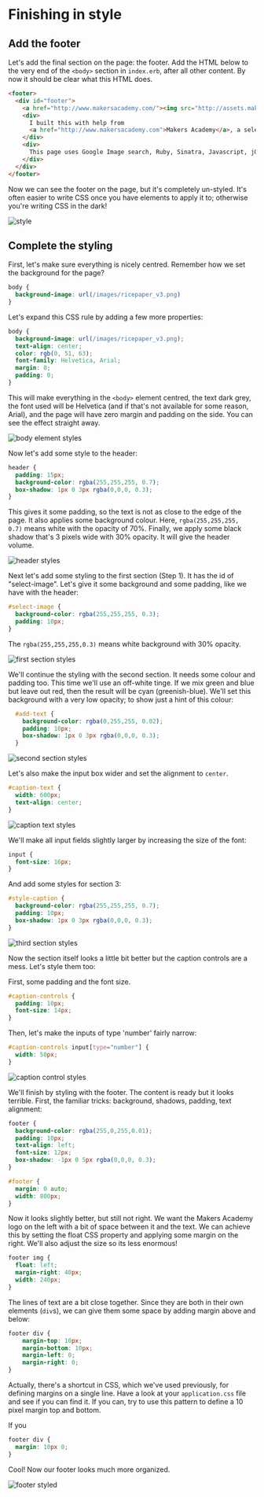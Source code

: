 # Finishing in style

## Add the footer

Let's add the final section on the page: the footer. Add the HTML below to the very end of the `<body>` section in `index.erb`, after all other content. By now it should be clear what this HTML does.

```html
<footer>
  <div id="footer">
    <a href="http://www.makersacademy.com/"><img src="http://assets.makersacademy.com/images/logo/ma-wordmark-red.png"></a>
    <div>
      I built this with help from
      <a href="http://www.makersacademy.com">Makers Academy</a>, a selective web development bootcamp in London.
    </div>
    <div>
      This page uses Google Image search, Ruby, Sinatra, Javascript, jQuery, HTML and CSS.
    </div>
  </div>
</footer>
```

Now we can see the footer on the page, but it's completely un-styled.  It's often easier to write CSS once you have elements to apply it to; otherwise you're writing CSS in the dark!

![style](/images/step_8/footer_unstyled.png)

## Complete the styling

First, let's make sure everything is nicely centred. Remember how we set the background for the page?

```css
body {
  background-image: url(/images/ricepaper_v3.png)
}
```

Let's expand this CSS rule by adding a few more properties:

```css
body {
  background-image: url(/images/ricepaper_v3.png);
  text-align: center;
  color: rgb(0, 51, 63);
  font-family: Helvetica, Arial;
  margin: 0;
  padding: 0;
}
```

This will make everything in the `<body>` element centred, the text dark grey, the font used will be Helvetica (and if that's not available for some reason, Arial), and the page will have zero margin and padding on the side. You can see the effect straight away.

![body element styles](/images/step_8/body_element_styles.png)

Now let's add some style to the header:

```css
header {
  padding: 15px;
  background-color: rgba(255,255,255, 0.7);
  box-shadow: 1px 0 3px rgba(0,0,0, 0.3);
}
```

This gives it some padding, so the text is not as close to the edge of the page. It also applies some background colour. Here, `rgba(255,255,255, 0.7)` means white with the opacity of 70%. Finally, we apply some black shadow that's 3 pixels wide with 30% opacity. It will give the header volume.

![header styles](/images/step_8/header_styles.png)

Next let's add some styling to the first section (Step 1). It has the id of "select-image". Let's give it some background and some padding, like we have with the header:

```css
#select-image {
  background-color: rgba(255,255,255, 0.3);
  padding: 10px;
}
```

The `rgba(255,255,255,0.3)` means white background with 30% opacity.

![first section styles](/images/step_8/first_section_styles.png)

We'll continue the styling with the second section.  It needs some colour and padding too. This time we'll use an off-white tinge. If we mix green and blue but leave out red, then the result will be cyan (greenish-blue). We'll set this background with a very low opacity; to show just a hint of this colour:

```css
  #add-text {
    background-color: rgba(0,255,255, 0.02);
    padding: 10px;
    box-shadow: 1px 0 3px rgba(0,0,0, 0.3);
  }
```

![second section styles](/images/step_8/second_section_styles.png)

Let's also make the input box wider and set the alignment to `center`.

```css
#caption-text {
  width: 600px;
  text-align: center;
}
```

![caption text styles](/images/step_8/caption_text_styles.png)

We'll make all input fields slightly larger by increasing the size of the font:

```css
input {
  font-size: 16px;
}
```

And add some styles for section 3:

```css
#style-caption {
  background-color: rgba(255,255,255, 0.7);
  padding: 10px;
  box-shadow: 1px 0 3px rgba(0,0,0, 0.3);
}
```

![third section styles](/images/step_8/third_section_styled.png)

Now the section itself looks a little bit better but the caption controls are a mess. Let's style them too:

First, some padding and the font size.

```css
#caption-controls {
  padding: 10px;
  font-size: 14px;
}
```

Then, let's make the inputs of type 'number' fairly narrow:

```css
#caption-controls input[type="number"] {
  width: 50px;
}
```

![caption control styles](/images/step_8/caption_control_images.png)

We'll finish by styling with the footer. The content is ready but it looks terrible. First, the familiar tricks: background, shadows, padding, text alignment:

```css
footer {
  background-color: rgba(255,0,255,0.01);
  padding: 10px;
  text-align: left;
  font-size: 12px;
  box-shadow: -1px 0 5px rgba(0,0,0, 0.3);
}

#footer {
  margin: 0 auto;
  width: 800px;
}
```

Now it looks slightly better, but still not right. We want the Makers Academy logo on the left with a bit of space between it and the text. We can achieve this by setting the float CSS property and applying some margin on the right.  We'll also adjust the size so its less enormous!

```css
footer img {
  float: left;
  margin-right: 40px;
  width: 240px;
}
```

The lines of text are a bit close together. Since they are both in their own elements (`div`s), we can give them some space by adding margin above and below:

```css
footer div {
    margin-top: 10px;
    margin-bottom: 10px;
    margin-left: 0;
    margin-right: 0;
}
```

Actually, there's a shortcut in CSS, which we've used previously, for defining margins on a single line.  Have a look at your `application.css` file and see if you can find it.  If you can, try to use this pattern to define a 10 pixel margin top and bottom.

If you

```css
footer div {
  margin: 10px 0;
}
```

Cool! Now our footer looks much more organized.

![footer styled](/images/step_8/footer_style.png)
